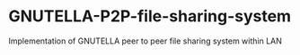 # GNUTELLA-P2P-file-sharing-system
Implementation of GNUTELLA peer to peer file sharing system within LAN
